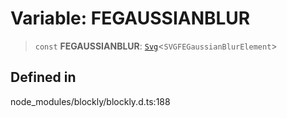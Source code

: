 # Variable: FEGAUSSIANBLUR

> `const` **FEGAUSSIANBLUR**: [`Svg`](../index.md)\<`SVGFEGaussianBlurElement`\>

## Defined in

node_modules/blockly/blockly.d.ts:188
